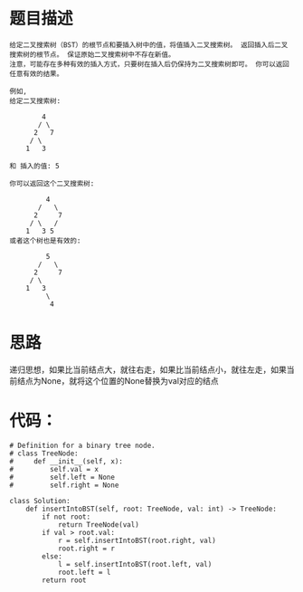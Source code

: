 # 题目描述
    给定二叉搜索树（BST）的根节点和要插入树中的值，将值插入二叉搜索树。 返回插入后二叉搜索树的根节点。 保证原始二叉搜索树中不存在新值。
    注意，可能存在多种有效的插入方式，只要树在插入后仍保持为二叉搜索树即可。 你可以返回任意有效的结果。
```
例如, 
给定二叉搜索树:

        4
       / \
      2   7
     / \
    1   3

和 插入的值: 5

你可以返回这个二叉搜索树:

         4
       /   \
      2     7
     / \   /
    1   3 5
或者这个树也是有效的:

         5
       /   \
      2     7
     / \   
    1   3
         \
          4
```
# 思路
递归思想，如果比当前结点大，就往右走，如果比当前结点小，就往左走，如果当前结点为None，就将这个位置的None替换为val对应的结点

# 代码：
```
# Definition for a binary tree node.
# class TreeNode:
#     def __init__(self, x):
#         self.val = x
#         self.left = None
#         self.right = None

class Solution:
    def insertIntoBST(self, root: TreeNode, val: int) -> TreeNode:
        if not root:
            return TreeNode(val)
        if val > root.val:
            r = self.insertIntoBST(root.right, val)
            root.right = r
        else:
            l = self.insertIntoBST(root.left, val)
            root.left = l
        return root
```
